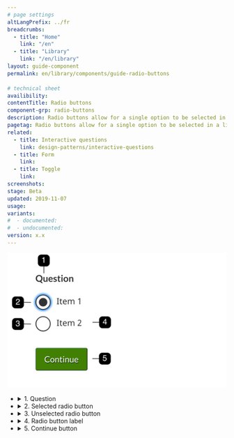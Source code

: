 ```yaml
---
# page settings
altLangPrefix: ../fr
breadcrumbs:
  - title: "Home"
    link: "/en"
  - title: "Library"
    link: "/en/library"
layout: guide-component
permalink: en/library/components/guide-radio-buttons

# technical sheet
availibility:
contentTitle: Radio buttons
component-grp: radio-buttons
description: Radio buttons allow for a single option to be selected in a list of items.
pagetag: Radio buttons allow for a single option to be selected in a list of items.
related:
  - title: Interactive questions
    link: design-patterns/interactive-questions
  - title: Form
    link:
  - title: Toggle
    link:
screenshots:
stage: Beta
updated: 2019-11-07
usage:
variants:
#  - documented:
#  - undocumented:
version: x.x
---
```

<!-- Content -->
  <div class="row">
    <div class="col-md-6">
        <div class="pattern-demo mrgn-bttm-lg">
          <img class="img-responsive" src="/assets/img/radio-buttons/spec.png" alt="Generic radio button example with the first item selected.">
        </div>
    </div>
    <div class="col-md-6">
        <ul class="list-unstyled">
          <li>
              <details>
                <summary>1. Question</summary>
                <p>The <code>legend</code> preceeding large checkboxes inputs should generally use an <code>h5</code> style. This is applied by the <code>chkbxrdio-grp</code> class applied to the parent <code>fieldset</code>.</p>
              </details>
          </li>
          <li>
              <details>
                <summary>2. Selected radio button</summary>
              </details>
          </li>
          <li>
              <details>
                <summary>3. Unselected radio button</summary>
              </details>
          </li>
          <li>
              <details>
                <summary>4. Radio button label</summary>
              </details>
          </li>
          <li>
              <details>
                <summary>5. Continue button</summary>
              </details>
          </li>
        </ul>
    </div>
  </div>